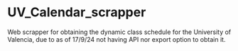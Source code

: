 # UV_Calendar_scrapper
Web scrapper for obtaining the dynamic class schedule for the University of Valencia, due to as of 17/9/24 not having API nor export option to obtain it.
